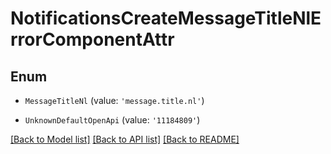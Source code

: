 # NotificationsCreateMessageTitleNlErrorComponentAttr


## Enum

* `MessageTitleNl` (value: `'message.title.nl'`)

* `UnknownDefaultOpenApi` (value: `'11184809'`)

[[Back to Model list]](../README.md#documentation-for-models) [[Back to API list]](../README.md#documentation-for-api-endpoints) [[Back to README]](../README.md)
